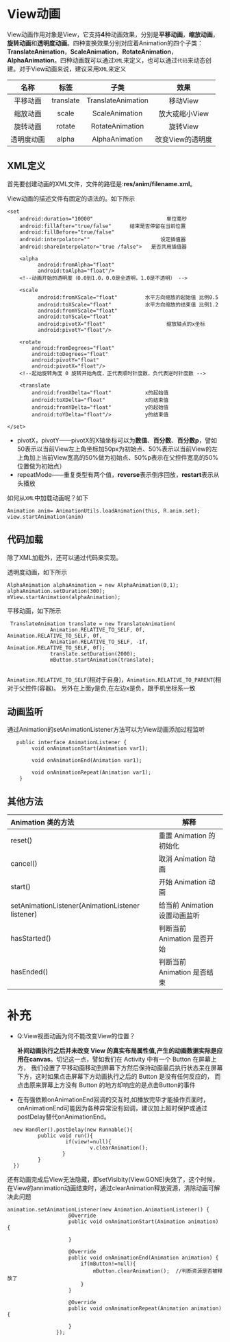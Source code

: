 # View动画

View动画作用对象是View，它支持**4**种动画效果，分别是**平移动画**，**缩放动画**，**旋转动画**和**透明度动画**。四种变换效果分别对应着Animation的四个子类：**TranslateAnimation**，**ScaleAnimation**，**RotateAnimation**，**AlphaAnimation**。四种动画既可以通过`XML`来定义，也可以通过`代码`来动态创建。对于View动画来说，建议采用`XML`来定义

|    名称    |   标签    |        子类        |       效果       |
| :--------: | :-------: | :----------------: | :--------------: |
|  平移动画  | translate | TranslateAnimation |     移动View     |
|  缩放动画  |   scale   |   ScaleAnimation   |  放大或缩小View  |
|  旋转动画  |  rotate   |  RotateAnimation   |     旋转View     |
| 透明度动画 |   alpha   |   AlphaAnimation   | 改变View的透明度 |



## XML定义

首先要创建动画的XML文件，文件的路径是:**res/anim/filename.xml**。

View动画的描述文件有固定的语法的。如下所示

```
<set
    android:duration="10000"                        单位毫秒
    android:fillAfter="true/false"      结束是否停留在当前位置                 
    android:fillBefore="true/false"
    android:interpolator=""                       设定插值器
    android:shareInterpolator="true /false">   是否共用插值器
        
    <alpha
          android:fromAlpha="float"     
          android:toAlpha="float"/>           
    <!--动画开始的透明度（0.0到1.0，0.0是全透明，1.0是不透明） -->
    
    <scale 
          android:fromXScale="float"         水平方向缩放的起始值 比例0.5
          android:toXScale="float"           水平方向缩放的结束值 比例1.2
          android:fromYScale="float"
          android:toYScale="float"
          android:pivotX="float"                    缩放轴点的x坐标
          android:pivotY="float"/>

    <rotate
        android:fromDegrees="float"  
        android:toDegrees="float"          
        android:pivotY="float"              
        android:pivotX="float"/>
    <!--起始旋转角度 0 旋转开始角度，正代表顺时针度数，负代表逆时针度数 -->
        
    <translate
        android:fromXDelta="float"           x的起始值
        android:toXDelta="float"             x的结束值
        android:fromYDelta="float"           y的起始值
        android:toYDelta="float"/>           y的结束值
        
</set>

```

- pivotX，pivotY——pivotX的X轴坐标可以为**数值**、**百分数**、**百分数p**，譬如50表示以当前View左上角坐标加50px为初始点、50%表示以当前View的左上角加上当前View宽高的50%做为初始点、50%p表示在父控件宽高的50%位置做为初始点）
- repeatMode——重复类型有两个值，**reverse**表示倒序回放，**restart**表示从头播放



如何从`XML`中加载动画呢？如下

```
Animation anim= AnimationUtils.loadAnimation(this, R.anim.set);
view.startAnimation(anim)
```

## 代码加载

除了XML加载外，还可以通过代码来实现。

透明度动画，如下所示

```
AlphaAnimation alphaAnimation = new AlphaAnimation(0,1);
alphaAnimation.setDuration(300);
mView.startAnimation(alphaAnimation);
```

平移动画，如下所示

```
 TranslateAnimation translate = new TranslateAnimation(
              Animation.RELATIVE_TO_SELF, 0f, Animation.RELATIVE_TO_SELF, 0f,
              Animation.RELATIVE_TO_SELF, -1f, Animation.RELATIVE_TO_SELF, 0f);
              translate.setDuration(2000);
              mButton.startAnimation(translate);
       
```

`Animation.RELATIVE_TO_SELF`(相对于自身)，`Animation.RELATIVE_TO_PARENT`(相对于父控件(容器)。
另外在上面y是负,在左边x是负，跟手机坐标系一致

## 动画监听

通过Animation的setAnimationListener方法可以为View动画添加过程监听

```
   public interface AnimationListener {
        void onAnimationStart(Animation var1);

        void onAnimationEnd(Animation var1);

        void onAnimationRepeat(Animation var1);
    }
```



## 其他方法

| Animation 类的方法                               | 解释                          |
| :----------------------------------------------- | ----------------------------- |
| reset()                                          | 重置 Animation 的初始化       |
| cancel()                                         | 取消 Animation 动画           |
| start()                                          | 开始 Animation 动画           |
| setAnimationListener(AnimationListener listener) | 给当前 Animation 设置动画监听 |
| hasStarted()                                     | 判断当前 Animation 是否开始   |
| hasEnded()                                       | 判断当前 Animation 是否结束   |



# 补充

- Q:View视图动画为何不能改变View的位置？

  **补间动画执行之后并未改变 View 的真实布局属性值,产生的动画数据实际是应用在canvas**。切记这一点，譬如我们在 Activity 中有一个 Button 在屏幕上方， 我们设置了平移动画移动到屏幕下方然后保持动画最后执行状态呆在屏幕下方，这时如果点击屏幕下方动画执行之后的 Button 是没有任何反应的， 而点击原来屏幕上方没有 Button 的地方却响应的是点击Button的事件

- 在有强依赖onAnimationEnd回调的交互时,如播放完毕才能操作页面时，onAnimationEnd可能因为各种异常没有回调，建议加上超时保护或通过postDelay替代onAnimationEnd。

```
  new Handler().postDelay(new Runnable(){
          public void run(){
                   if(view!=null){
                           v.clearAnimation();  
                  }
          }
  })
```

​       还有动画完成后View无法隐藏，即setVisibity(View.GONE)失效了，这个时候，在View的annimation动画结束时，通过clearAnimation释放资源，清除动画可解决此问题

```
animation.setAnimationListener(new Animation.AnimationListener() {
                    @Override
                    public void onAnimationStart(Animation animation) {

                    }

                    @Override
                    public void onAnimationEnd(Animation animation) {
                        if(mButton!=null){
                            mButton.clearAnimation();  //判断资源是否被释放了
                        }
                    }

                    @Override
                    public void onAnimationRepeat(Animation animation) {

                    }
                });
```

